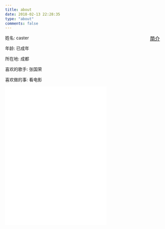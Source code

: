 ```yaml
---
title: about
date: 2018-02-13 22:28:35
type: "about"
comments: false
---
```

<a href="/../404.html" style="color:#000000;font-size: 16px;float: right;cursor: pointer;">简介</a>
姓名: caster

年龄: 已成年

所在地: 成都

喜欢的歌手: 张国荣

喜欢做的事: 看电影

<iframe frameborder="no" border="0" marginwidth="0" marginheight="0" width=330 height=450 src="//music.163.com/outchain/player?type=0&id=2096887363&auto=1&height=430"></iframe>